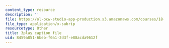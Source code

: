 ```yaml
---
content_type: resource
description: ''
file: https://ol-ocw-studio-app-production.s3.amazonaws.com/courses/18-01sc-single-variable-calculus-fall-2010/8459a8516bebf0a12d3fe88acda9612f_BSAA0akmPEU.srt
file_type: application/x-subrip
resourcetype: Other
title: 3play caption file
uid: 8459a851-6beb-f0a1-2d3f-e88acda9612f
---
```


